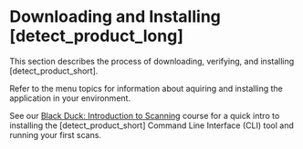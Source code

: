 # Downloading and Installing [detect_product_long]

This section describes the process of downloading, verifying, and installing [detect_product_short].

Refer to the menu topics for information about aquiring and installing the application in your environment.

See our [Black Duck: Introduction to Scanning](https://blackduck.skilljar.com/black-duck-installing-synopsys-detect?utm_source=docsportal&utm_medium=banner&utm_campaign=detect_academypromo) course for a quick intro to installing the [detect_product_short] Command Line Interface (CLI) tool and running your first scans.

